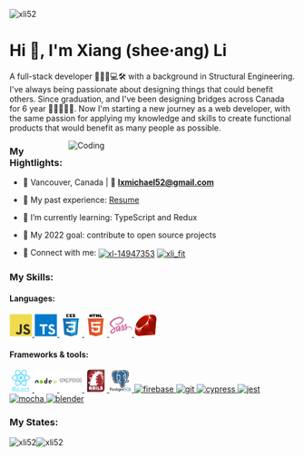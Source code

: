 <p align="left"> <img src="https://komarev.com/ghpvc/?username=xli52&label=Profile%20views&color=0e75b6&style=flat" alt="xli52" /> </p>

<h1 align="left">Hi 👋, I'm Xiang (shee·ang) Li</h1>

<p align="left">A full-stack developer 👨🏻‍💻💻🛠 with a background in Structural Engineering. I've always being passionate about designing things that could benefit others. Since graduation, and I've been designing bridges across Canada for 6 year 👷🏻‍♂️📐📝. Now I'm starting a new journey as a web developer, with the same passion for applying my knowledge and skills to create functional products that would benefit as many people as possible.</p>

<img width='400' align='right' alt="Coding"  src='https://camo.githubusercontent.com/5ddf73ad3a205111cf8c686f687fc216c2946a75005718c8da5b837ad9de78c9/68747470733a2f2f7468756d62732e6766796361742e636f6d2f4576696c4e657874446576696c666973682d736d616c6c2e676966'>

<h3 align="left">My Hightlights:</h3>

- 📍 Vancouver, Canada  |  📧 **lxmichael52@gmail.com**

<!-- - ⭐ My featured project: an animated AI chat application 🤖 [Ready4Chat](https://github.com/xli52/ready4chat) -->

- 📄 My past experience: [Resume](https://drive.google.com/file/d/1Ys0nkJufpkCI0RGh4j7jtPGg1peLsUIi/view?usp=sharing)

- 🌱 I’m currently learning: TypeScript and Redux

- 💪 My 2022 goal: contribute to open source projects

- 🔗 Connect with me: 
<a href="https://linkedin.com/in/xl-14947353" target="blank"><img align="center" src="https://raw.githubusercontent.com/rahuldkjain/github-profile-readme-generator/master/src/images/icons/Social/linked-in-alt.svg" alt="xl-14947353" height="20" width="30" /></a>
<a href="https://instagram.com/xli_fit" target="blank"><img align="center" src="https://raw.githubusercontent.com/rahuldkjain/github-profile-readme-generator/master/src/images/icons/Social/instagram.svg" alt="xli_fit" height="20" width="30" /></a>
</p>

<h3 align="left">My Skills:</h3>
<h4 align="left">Languages:</h4>
<p align="left">
  <a href="https://developer.mozilla.org/en-US/docs/Web/JavaScript" target="_blank" rel="noreferrer"> <img src="https://raw.githubusercontent.com/devicons/devicon/master/icons/javascript/javascript-original.svg" alt="javascript" width="40" height="40"/> </a> 
  <a href="https://www.typescriptlang.org/" target="_blank" rel="noreferrer"> <img src="https://raw.githubusercontent.com/devicons/devicon/master/icons/typescript/typescript-original.svg" alt="typescript" width="40" height="40"/> </a>
  <a href="https://www.w3schools.com/css/" target="_blank" rel="noreferrer"> <img src="https://raw.githubusercontent.com/devicons/devicon/master/icons/css3/css3-original-wordmark.svg" alt="css3" width="40" height="40"/> </a>
  <a href="https://www.w3.org/html/" target="_blank" rel="noreferrer"> <img src="https://raw.githubusercontent.com/devicons/devicon/master/icons/html5/html5-original-wordmark.svg" alt="html5" width="40" height="40"/> </a>
  <a href="https://sass-lang.com" target="_blank" rel="noreferrer"> <img src="https://raw.githubusercontent.com/devicons/devicon/master/icons/sass/sass-original.svg" alt="sass" width="40" height="40"/> </a>
  <a href="https://www.ruby-lang.org/en/" target="_blank" rel="noreferrer"> <img src="https://raw.githubusercontent.com/devicons/devicon/master/icons/ruby/ruby-original.svg" alt="ruby" width="40" height="40"/> </a>
<h4 align="left">Frameworks & tools:</h4>
  <a href="https://reactjs.org/" target="_blank" rel="noreferrer"> <img src="https://raw.githubusercontent.com/devicons/devicon/master/icons/react/react-original-wordmark.svg" alt="react" width="40" height="40"/> </a>
  <a href="https://nodejs.org" target="_blank" rel="noreferrer"> <img src="https://raw.githubusercontent.com/devicons/devicon/master/icons/nodejs/nodejs-original-wordmark.svg" alt="nodejs" width="40" height="40"/> </a>
  <a href="https://expressjs.com" target="_blank" rel="noreferrer"> <img src="https://raw.githubusercontent.com/devicons/devicon/master/icons/express/express-original-wordmark.svg" alt="express" width="40" height="40"/> </a>
  <a href="https://rubyonrails.org" target="_blank" rel="noreferrer"> <img src="https://raw.githubusercontent.com/devicons/devicon/master/icons/rails/rails-original-wordmark.svg" alt="rails" width="40" height="40"/> </a>
  <a href="https://www.postgresql.org" target="_blank" rel="noreferrer"> <img src="https://raw.githubusercontent.com/devicons/devicon/master/icons/postgresql/postgresql-original-wordmark.svg" alt="postgresql" width="40" height="40"/> </a> 
  <a href="https://firebase.google.com/" target="_blank" rel="noreferrer"> <img src="https://www.vectorlogo.zone/logos/firebase/firebase-icon.svg" alt="firebase" width="40" height="40"/> </a>
  <a href="https://git-scm.com/" target="_blank" rel="noreferrer"> <img src="https://www.vectorlogo.zone/logos/git-scm/git-scm-icon.svg" alt="git" width="40" height="40"/> </a>
  <a href="https://www.cypress.io" target="_blank" rel="noreferrer"> <img src="https://raw.githubusercontent.com/simple-icons/simple-icons/6e46ec1fc23b60c8fd0d2f2ff46db82e16dbd75f/icons/cypress.svg" alt="cypress" width="40" height="40"/> </a>
  <a href="https://jestjs.io" target="_blank" rel="noreferrer"> <img src="https://www.vectorlogo.zone/logos/jestjsio/jestjsio-icon.svg" alt="jest" width="40" height="40"/> </a>
  <a href="https://mochajs.org" target="_blank" rel="noreferrer"> <img src="https://www.vectorlogo.zone/logos/mochajs/mochajs-icon.svg" alt="mocha" width="40" height="40"/> </a>
  <a href="https://www.blender.org/" target="_blank" rel="noreferrer"> <img src="https://download.blender.org/branding/community/blender_community_badge_white.svg" alt="blender" width="40" height="40"/> </a> 
</p>

<h3 align="left">My States:</h3>
<!-- <p><img align="left" src="https://github-readme-streak-stats.herokuapp.com/?user=xli52&" alt="xli52" /></p> -->
<p><img align="left" src="https://github-readme-stats.vercel.app/api/top-langs?username=xli52&show_icons=true&locale=en&layout=compact" alt="xli52" /></p>
<p>&nbsp;<img align="left" src="https://github-readme-stats.vercel.app/api?username=xli52&show_icons=true&locale=en" alt="xli52" /></p>
